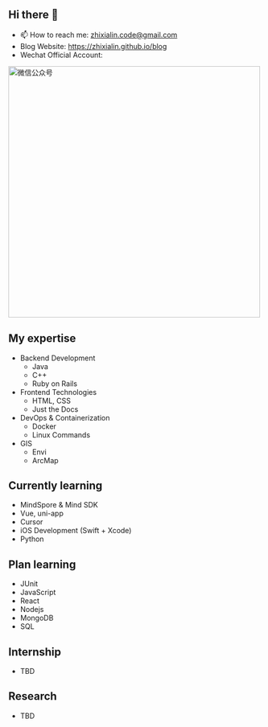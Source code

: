 ## Hi there 👋

- 📫 How to reach me: zhixialin.code@gmail.com
- Blog Website: https://zhixialin.github.io/blog
- Wechat Official Account: 
<img src="https://github.com/user-attachments/assets/f8eda88d-0fe6-4057-90de-9cd2d0585270" alt="微信公众号" width="500" />

## My expertise

- Backend Development
  - Java
  - C++
  - Ruby on Rails
- Frontend Technologies
  - HTML, CSS
  - Just the Docs
- DevOps & Containerization
  - Docker
  - Linux Commands
- GIS
  - Envi
  - ArcMap

## Currently learning

- MindSpore & Mind SDK
- Vue, uni-app
- Cursor
- iOS Development (Swift + Xcode)
- Python

## Plan learning
- JUnit
- JavaScript
- React
- Nodejs
- MongoDB
- SQL

## Internship
- TBD

## Research
- TBD

<!--
**ZhixiaLin/ZhixiaLin** is a ✨ _special_ ✨ repository because its `README.md` (this file) appears on your GitHub profile.

Here are some ideas to get you started:

- 🔭 I’m currently working on ...
- 👯 I’m looking to collaborate on ...
- 🤔 I’m looking for help with ...
- 💬 Ask me about ...
- 😄 Pronouns: ...
- ⚡ Fun fact: ...
-->
